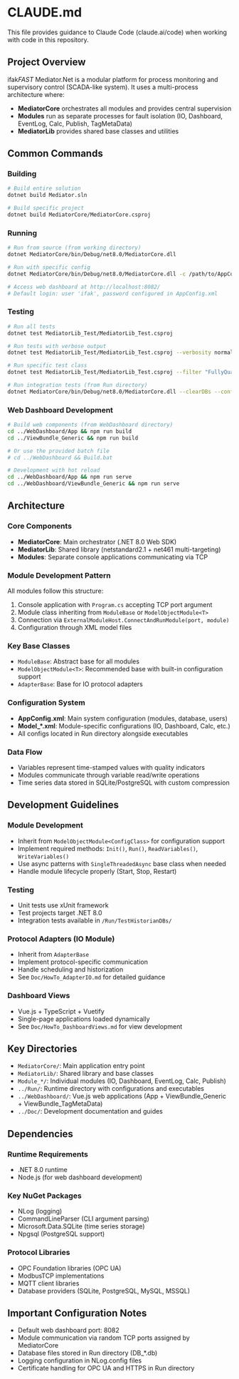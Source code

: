 # CLAUDE.md

This file provides guidance to Claude Code (claude.ai/code) when working with code in this repository.

## Project Overview

ifak*FAST* Mediator.Net is a modular platform for process monitoring and supervisory control (SCADA-like system). It uses a multi-process architecture where:
- **MediatorCore** orchestrates all modules and provides central supervision
- **Modules** run as separate processes for fault isolation (IO, Dashboard, EventLog, Calc, Publish, TagMetaData)
- **MediatorLib** provides shared base classes and utilities

## Common Commands

### Building
```bash
# Build entire solution
dotnet build Mediator.sln

# Build specific project
dotnet build MediatorCore/MediatorCore.csproj
```

### Running
```bash
# Run from source (from working directory)
dotnet MediatorCore/bin/Debug/net8.0/MediatorCore.dll

# Run with specific config
dotnet MediatorCore/bin/Debug/net8.0/MediatorCore.dll -c /path/to/AppConfig.xml

# Access web dashboard at http://localhost:8082/
# Default login: user 'ifak', password configured in AppConfig.xml
```

### Testing
```bash
# Run all tests
dotnet test MediatorLib_Test/MediatorLib_Test.csproj

# Run tests with verbose output
dotnet test MediatorLib_Test/MediatorLib_Test.csproj --verbosity normal

# Run specific test class
dotnet test MediatorLib_Test/MediatorLib_Test.csproj --filter "FullyQualifiedName~Test_VTQ"

# Run integration tests (from Run directory)
dotnet MediatorCore/bin/Debug/net8.0/MediatorCore.dll --clearDBs --config TestHistorianDBs/TestConfig.xml
```

### Web Dashboard Development
```bash
# Build web components (from WebDashboard directory)
cd ../WebDashboard/App && npm run build
cd ../ViewBundle_Generic && npm run build

# Or use the provided batch file
# cd ../WebDashboard && Build.bat

# Development with hot reload
cd ../WebDashboard/App && npm run serve
cd ../WebDashboard/ViewBundle_Generic && npm run serve
```

## Architecture

### Core Components
- **MediatorCore**: Main orchestrator (.NET 8.0 Web SDK)
- **MediatorLib**: Shared library (netstandard2.1 + net461 multi-targeting)
- **Modules**: Separate console applications communicating via TCP

### Module Development Pattern
All modules follow this structure:
1. Console application with `Program.cs` accepting TCP port argument
2. Module class inheriting from `ModuleBase` or `ModelObjectModule<T>` 
3. Connection via `ExternalModuleHost.ConnectAndRunModule(port, module)`
4. Configuration through XML model files

### Key Base Classes
- `ModuleBase`: Abstract base for all modules
- `ModelObjectModule<T>`: Recommended base with built-in configuration support
- `AdapterBase`: Base for IO protocol adapters

### Configuration System
- **AppConfig.xml**: Main system configuration (modules, database, users)
- **Model_*.xml**: Module-specific configurations (IO, Dashboard, Calc, etc.)
- All configs located in Run directory alongside executables

### Data Flow
- Variables represent time-stamped values with quality indicators
- Modules communicate through variable read/write operations
- Time series data stored in SQLite/PostgreSQL with custom compression

## Development Guidelines

### Module Development
- Inherit from `ModelObjectModule<ConfigClass>` for configuration support
- Implement required methods: `Init()`, `Run()`, `ReadVariables()`, `WriteVariables()`
- Use async patterns with `SingleThreadedAsync` base class when needed
- Handle module lifecycle properly (Start, Stop, Restart)

### Testing
- Unit tests use xUnit framework
- Test projects target .NET 8.0
- Integration tests available in `/Run/TestHistorianDBs/`

### Protocol Adapters (IO Module)
- Inherit from `AdapterBase` 
- Implement protocol-specific communication
- Handle scheduling and historization
- See `Doc/HowTo_AdapterIO.md` for detailed guidance

### Dashboard Views
- Vue.js + TypeScript + Vuetify
- Single-page applications loaded dynamically
- See `Doc/HowTo_DashboardViews.md` for view development

## Key Directories

- `MediatorCore/`: Main application entry point
- `MediatorLib/`: Shared library and base classes
- `Module_*/`: Individual modules (IO, Dashboard, EventLog, Calc, Publish)
- `../Run/`: Runtime directory with configurations and executables  
- `../WebDashboard/`: Vue.js web applications (App + ViewBundle_Generic + ViewBundle_TagMetaData)
- `../Doc/`: Development documentation and guides

## Dependencies

### Runtime Requirements
- .NET 8.0 runtime
- Node.js (for web dashboard development)

### Key NuGet Packages
- NLog (logging)
- CommandLineParser (CLI argument parsing)
- Microsoft.Data.SQLite (time series storage)
- Npgsql (PostgreSQL support)

### Protocol Libraries
- OPC Foundation libraries (OPC UA)
- ModbusTCP implementations
- MQTT client libraries
- Database providers (SQLite, PostgreSQL, MySQL, MSSQL)

## Important Configuration Notes

- Default web dashboard port: 8082
- Module communication via random TCP ports assigned by MediatorCore
- Database files stored in Run directory (DB_*.db)
- Logging configuration in NLog.config files
- Certificate handling for OPC UA and HTTPS in Run directory